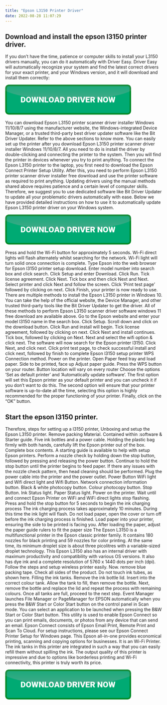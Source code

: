 ```yaml
---
title: "Epson L3150 Printer Driver"
date: 2022-08-28 11:07:29
---
```


## Download and install the epson l3150 printer driver.

If you don’t have the time, patience or computer skills to install your L3150 drivers manually, you can do it automatically with Driver Easy. Driver Easy will automatically recognize your system and find the latest correct drivers for your exact printer, and your Windows version, and it will download and install them correctly:

[![button](https://github.com/driverbay/driverbay.github.io/blob/main/dlbutton.png?raw=true)](https://printerpatch.com/download-printer-driver)


You can download Epson L3150 printer scanner driver installer Windows 11/10/8/7 using the manufacturer website, the Windows-integrated Device Manager, or a trusted third-party best driver updater software like the Bit Driver Updater. Refer to the above sections to know more.
You can easily set up the printer after you download Epson L3150 printer scanner driver installer Windows 11/10/8/7. All you need to do is install the driver by double-clicking and connecting the printer to the system. Then you will find the printer in devices whenever you try to print anything.
To connect the Epson L3150 printer to the laptop, you first need to download the Epson Connect Printer Setup Utility. After this, you need to perform Epson L3150 printer scanner driver installer free download and use the printer software as required to print anything.
Updating drivers using the manual methods shared above requires patience and a certain level of computer skills. Therefore, we suggest you to use dedicated software like Bit Driver Updater to update all your problematic drivers automatically with ease. Below we have provided detailed instructions on how to use it to automatically update Epson L3150 printer driver on your Windows system.

[![button](https://github.com/driverbay/driverbay.github.io/blob/main/dlbutton.png?raw=true)](https://printerpatch.com/download-printer-driver)


Press and hold the Wi-Fi button for approximately 5 seconds. Wi-Fi direct lights will flash alternately whilst searching for the network. Wi-Fi light will turn solid once connection is complete. Type Epson into the web browser for Epson l3150 printer setup download. Enter model number into search box and click search. Click Setup and enter Download. Click Run. Tick license agreement. Click Next. Tick box and then click Next and Next. Select printer and click Next and follow the screen. Click ‘Print test page’ followed by clicking on next. Click Finish, your printer is now ready to use.
There are multiple methods to install the Epson L3150 printer in Windows 10. You can take the help of the official website, the Device Manager, and other trusted third-party tools like the Bit Driver Updater to get the driver. All of these methods to perform Epson L3150 scanner driver software windows 11 free download are available above.
Go to the Epson website and enter your model l3150 name in the search box. Click Setup. Scroll down and click on the download button. Click Run and install will begin. Tick license agreement, followed by clicking on next. Click Next and install continues. Tick box, followed by clicking on Next. Next and select the wifi option & click next. The software will now search for the Epson printer l3150. Click Next, and click next. Click print test page, to check successful install and click next, followed by finish to complete Epson l3150 setup printer WPS Connection method. Power on the printer. Open Paper feed tray and load paper. Side to be printed, face up Adjust paper guide. Press the WPS button on your router. Button location will vary on every router
Choose the options ‘Set as default printer’ and ‘Automatically update software’. The first option will set this Epson printer as your default printer and you can uncheck it if you don’t want to do this. The second option will ensure that your printer software is up-to-date all the time, selecting this option is highly recommended for the proper functioning of your printer. Finally, click on the “OK” button.

## Start the epson l3150 printer.

Therefore, steps for setting up a l3150 printer, Unboxing and setup the Epson L3150 printer. Remove packing Material. Contained within :software & Starter guide. Five ink bottles and a power cable. Holding the plastic bag firmly with both hands, carefully lift the Epson printer out of the box. Complete box contents. A starting guide is available to help with setup Epson printers.
Perform a nozzle check by holding down the stop button, followed by pressing and releasing the power button. Continue to hold the stop button until the printer begins to feed paper. If there any issues with the nozzle check pattern, then head cleaning should be performed.
Plug the power cable into the printer and the power outlet. Power Button WiFi light and Wifi direct light and Wifi Button. Network connection information button. Black & white photocopy button. Colour photocopy button. Stop Button. Ink Status light. Paper Status light. Power on the printer. Wait until and connect Epson Printer on WiFi and WiFi direct lights stop flashing. Press and hold the stop button for 5 seconds to begin the ink charging process The ink charging process takes approximately 10 minutes. During this time the ink light will flash. Do not load paper, open the cover or turn off before the ink charging process is finished. Load paper into your printer, ensuring the side to be printed is facing you. After loading the paper, adjust the paper guide rulers to fit the paper size
The Epson L3150 is a multifunctional printer in the Epson classic printer family. It contains 180 nozzles for black printing and 59 nozzles for color printing. At the same time, its minimum droplet size is about three picolitres with a variable-sized droplet technology. This Epson L3150 also has an internal driver with maximum productivity and compatibility with various OS versions. It also has dye ink and a complete resolution of 5760 x 1440 dots per inch (dpi).
Follow the steps and setup wireless printer easily. Now. remove blue packing tape. Check all sides of the product. Do not touch ink tubes, as shown here. Filling the ink tanks. Remove the ink bottle lid. Insert into the correct colour tank. Allow the tank to fill, then remove the bottle. Next, remove the bottle and replace the lid and repeat the process with remaining colours. Once all tanks are full, proceed to the next step.
Event Manager launches File Manager or PageManager for EPSON automatically when you press the B&W Start or Color Start button on the control panel in Scan mode. You can select an application to be launched when pressing the B&W Start or Color Start button.
This utility is used to enable Epson Connect so you can print emails, documents, or photos from any device that can send an email. Epson Connect consists of Epson Email Print, Remote Print and Scan To Cloud. For setup instructions, please see our Epson Connect Printer Setup for Windows page.
This Epson all-in-one provides economical printing, scanning and copying options for businesses. It is an Wi-Fi Printer. The ink tanks in this printer are integrated in such a way that you can easily refill them without spilling the ink. The output quality of this printer is impressive and due to options like borderless printing and Wi-Fi connectivity, this printer is truly worth its price.


[![button](https://github.com/driverbay/driverbay.github.io/blob/main/dlbutton.png?raw=true)](https://printerpatch.com/download-printer-driver)
